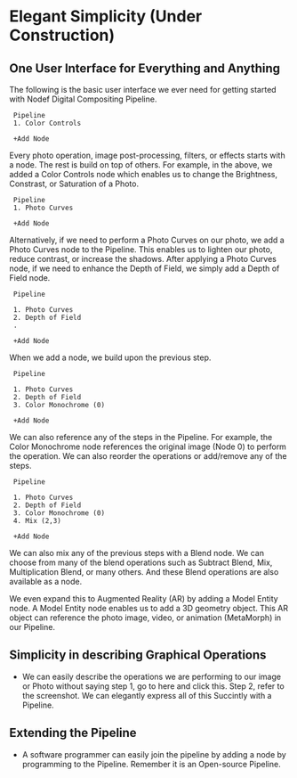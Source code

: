 # Elegant Simplicity (Under Construction)
 
## One User Interface for Everything and Anything
 
The following is the basic user interface we ever need for getting started with Nodef Digital Compositing Pipeline.

     Pipeline
     1. Color Controls
 
     +Add Node
 
Every photo operation, image post-processing, filters, or effects starts with  a node. The rest is build on top of others. For example, in the above, we added a Color Controls node which enables us to change the Brightness, Constrast, or Saturation of a Photo.


     Pipeline
     1. Photo Curves
 
     +Add Node
 
Alternatively, if we need to perform a Photo Curves on our photo, we add a Photo Curves node to the Pipeline. This enables us to lighten our photo, reduce contrast, or increase the shadows.
After applying a Photo Curves node, if we need to enhance the Depth of Field, we simply add a Depth of Field node.

     Pipeline

     1. Photo Curves
     2. Depth of Field
     .
 
     +Add Node
 
When we add a node, we build upon the previous step. 

     Pipeline

     1. Photo Curves
     2. Depth of Field
     3. Color Monochrome (0)
 
     +Add Node

We can also reference any of the steps in the Pipeline. For example, the Color Monochrome node references the original image (Node 0) to perform the operation. We can also reorder the operations or add/remove any of the steps.

     Pipeline

     1. Photo Curves
     2. Depth of Field
     3. Color Monochrome (0)
     4. Mix (2,3)
 
     +Add Node

We can also mix any of the previous steps with a Blend node. We can choose from many of the blend operations such as Subtract Blend, Mix, Multiplication Blend, or many others. And these Blend operations are also available as a node.

We even expand this to Augmented Reality (AR) by adding a Model Entity node. A Model Entity node enables us to add a 3D geometry object. This AR object can reference the photo image, video, or animation (MetaMorph) in our Pipeline. 

## Simplicity in describing Graphical Operations

* We can easily describe the operations we are performing to our image or Photo without saying step 1, go to here and click this. Step 2, refer to the screenshot. We can elegantly express all of this Succintly with a Pipeline.

## Extending the Pipeline

* A software programmer can easily join the pipeline by adding a node by programming to the Pipeline. Remember it is an Open-source Pipeline.


